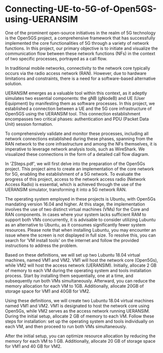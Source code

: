 # Connecting-UE-to-5G-of-Open5GS-using-UERANSIM
One of the prominent open-source initiatives in the realm of 5G technology is the Open5GS project, a comprehensive framework that has successfully implemented the core functionalities of 5G through a variety of network functions. In this project, our primary objective is to initiate and visualize the communication flow between these network functions (NFs) in the context of two specific processes, portrayed as a call flow.

In traditional mobile networks, connectivity to the network core typically occurs via the radio access network (RAN). However, due to hardware limitations and constraints, there is a need for a software-based alternative solution.

UERANSIM emerges as a valuable tool within this context, as it adeptly simulates two essential components: the gNB (gNodeB) and UE (User Equipment) by manifesting them as software processes. In this project, we established a connection between a UE and the 5G core infrastructure of Open5GS using the UERANSIM tool. This connection establishment encompasses two critical phases: authentication and PDU (Packet Data Unit) session formation.

To comprehensively validate and monitor these processes, including all network connections established during these phases, spanning from the RAN network to the core infrastructure and among the NFs themselves, it is imperative to leverage network analysis tools, such as WireShark. We visualized these connections in the form of a detailed call flow diagram.

In 'ZSteps.pdf', we will first delve into the preparation of the Open5Gs project. This project aims to create an implementation of the core network for 5G, enabling the establishment of a 5G network. To evaluate the progress of this project, access to the network access radio (Network Access Radio) is essential, which is achieved through the use of the UERANSIM simulator, transforming it into a 5G network RAN.

The operating system employed in these projects is Ubuntu, with Open5Gs mandating version 16.04 and higher. At this stage, the implementation involves the use of two distinct virtual machines (VMs) for the Core and RAN components. In cases where your system lacks sufficient RAM to support both VMs concurrently, it is advisable to consider utilizing Lubuntu as an alternative to Ubuntu, as it consumes significantly fewer system resources. Please note that when installing Lubuntu, you may encounter an issue where the screen is not displayed in full size. To resolve this, you can search for 'VM install tools' on the internet and follow the provided instructions to address the problem.

Based on these definitions, we will set up two Lubuntu 18.04 virtual machines, named VM1 and VM2. VM1 will host the network core (Open5Gs), while VM2 will host the access network (UERANSIM). Initially, allocate 2 GB of memory to each VM during the operating system and tools installation process. Start by installing them sequentially, one at a time, and subsequently run both VMs simultaneously. Afterward, you can reduce the memory allocation for each VM to 1GB. Additionally, allocate 20GB of storage space for VM1 and 40GB for VM2.

Using these definitions, we will create two Lubuntu 18.04 virtual machines named VM1 and VM2. VM1 is designated to host the network core using Open5Gs, while VM2 serves as the access network running UERANSIM. During the initial setup, allocate 2 GB of memory to each VM. Follow these steps for installation: set up the operating system and tools individually on each VM, and then proceed to run both VMs simultaneously.

After the initial setup, you can optimize resource allocation by reducing the memory for each VM to 1 GB. Additionally, allocate 20 GB of storage space for VM1 and 40 GB for VM2.
